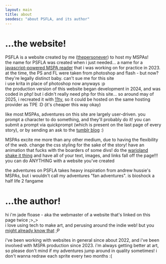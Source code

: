 ```yaml
--- 
layout: main
title: about
seodesc: "about PSFLA, and its author"
---
```


<h1>...the website!</h1>

PSFLA is a website created by me (<a href=https://thepersonever.net/ target=_blank>thepersonever</a>) to host my MSPAs!   
the name for PSFLA was created when i just needed... a name for a <a href=https://thepersonever.net/tests/mspa/ target=_blank>javascript-powered MSPA reader</a> that i was working on for practice in 2023. at the time, the PS and FL were taken from photoshop and flash - but now? they're legally distinct baby. can't sue me for this site  
i use krita in place of photoshop now anyways :p  
the production version of this website began development in 2024, and was coded in php! but i didn't really need php for this site... so around may of 2025, i recreated it with <a href=https://www.11ty.dev/ target=_blank>11ty</a>, so it could be hosted on the same hosting provider as TPE :D (it's cheaper this way okay)

like most MSPAs, adventures on this site are largely user-driven. you prompt a character to do something, and they'll probably do it! you can submit a prompt via quickprompt (which is present on the last page of every story), or by sending an ask to the <a href=https://www.tumblr.com/psfla target=_blank>tumblr blog</a> :)

MSPAs excite me more than any other medium, due to having the flexibility of the *web*. change the css styling for the sake of the story! have an animation that fucks with the boarders of some divs! do the <a href="https://www.youtube.com/watch?v=BhOEs43FN-s" target=_blank>warioland shake it thing</a> and have all of your text, images, and links fall off the page!!! you can do ANYTHING with a website you've created

the adventures on PSFLA takes heavy inspiration from andrew hussie's MSPAs, but i wouldn't call my adventures "fan adventures". is bioshock a half life 2 fangame

<h1>...the author!</h1>

hi i'm jade floase - aka the webmaster of a website that's linked on this page twice ;>_> \
i love using tech to make art, and perusing around the indie web! but you <a href=https://thepersonever.net/abtme target=_blank>might already know that</a> ;P

i've been working with websites in general since about 2022, and i've been involved with MSPA production since 2023. i'm always getting better at art, so please don't mind if my adventures jump around in quality sometimes! i don't wanna redraw each sprite every two months :(
